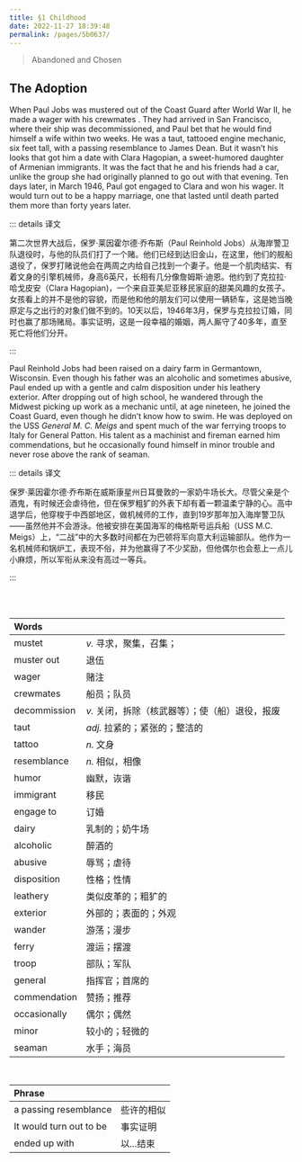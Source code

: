```yaml
---
title: §1 Childhood
date: 2022-11-27 18:39:48
permalink: /pages/5b0637/
---
```


> Abandoned and Chosen

## The Adoption

When Paul Jobs was mustered out of the Coast Guard after World War II, he made a wager with his crewmates . They had arrived in San Francisco, where their ship was decommissioned, and Paul bet that he would find himself a wife within two weeks. He was a taut, tattooed engine mechanic, six feet tall, with a passing resemblance to James Dean. But it wasn’t his looks that got him a date with Clara Hagopian, a sweet-humored daughter of Armenian immigrants. It was the fact that he and his friends had a car, unlike the group she had originally planned to go out with that evening. Ten days later, in March 1946, Paul got engaged to Clara and won his wager. It would turn out to be a happy marriage, one that lasted until death parted them more than forty years later.

::: details 译文

第二次世界大战后，保罗·莱因霍尔德·乔布斯（Paul Reinhold Jobs）从海岸警卫队退役时，与他的队员们打了一个赌。他们已经到达旧金山，在这里，他们的舰船退役了，保罗打赌说他会在两周之内给自己找到一个妻子。他是一个肌肉结实、有着文身的引擎机械师，身高6英尺，长相有几分像詹姆斯·迪恩。他约到了克拉拉·哈戈皮安（Clara Hagopian)，一个来自亚美尼亚移民家庭的甜美风趣的女孩子。女孩看上的并不是他的容貌，而是他和他的朋友们可以使用一辆轿车，这是她当晚原定与之出行的对象们做不到的。10天以后，1946年3月，保罗与克拉拉订婚，同时也赢了那场赌局。事实证明，这是一段幸福的婚姻，两人厮守了40多年，直至死亡将他们分开。

:::

Paul Reinhold Jobs had been raised on a dairy farm in Germantown, Wisconsin. Even though his father was an alcoholic and sometimes abusive, Paul ended up with a gentle and calm disposition under his leathery exterior. After dropping out of high school, he wandered through the Midwest picking up work as a mechanic until, at age nineteen, he joined the Coast Guard, even though he didn’t know how to swim. He was deployed on the USS *General M. C. Meigs* and spent much of the war ferrying troops to Italy for General Patton. His talent as a machinist and fireman earned him commendations, but he occasionally found himself in minor trouble and never rose above the rank of seaman.



::: details 译文

保罗·莱因霍尔德·乔布斯在威斯康星州日耳曼敦的一家奶牛场长大。尽管父亲是个酒鬼，有时候还会虐待他，但在保罗粗犷的外表下却有着一颗温柔宁静的心。高中退学后，他穿梭于中西部地区，做机械师的工作，直到19岁那年加入海岸警卫队——虽然他并不会游泳。他被安排在美国海军的梅格斯号运兵船（USS M.C. Meigs）上，“二战”中的大多数时间都在为巴顿将军向意大利运输部队。他作为一名机械师和锅炉工，表现不俗，并为他赢得了不少奖励，但他偶尔也会惹上一点儿小麻烦，所以军衔从来没有高过一等兵。

:::



<br><br>

| Words        |                                                 |
| :----------- | :---------------------------------------------- |
| mustet       | *v.* 寻求，聚集，召集；                         |
| muster out   | 退伍                                            |
| wager        | 赌注                                            |
| crewmates    | 船员；队员                                      |
| decommission | *v.* 关闭，拆除（核武器等）；使（船）退役，报废 |
| taut         | *adj.* 拉紧的；紧张的；整洁的                   |
| tattoo       | *n.* 文身                                       |
| resemblance  | *n.* 相似，相像                                 |
| humor        | 幽默，诙谐                                      |
| immigrant    | 移民                                            |
| engage to    | 订婚                                            |
| dairy        | 乳制的；奶牛场                                  |
| alcoholic    | 醉酒的                                          |
| abusive      | 辱骂；虐待                                      |
| disposition  | 性格；性情                                      |
| leathery     | 类似皮革的；粗犷的                              |
| exterior     | 外部的；表面的；外观                            |
| wander       | 游荡；漫步                                      |
| ferry        | 渡运；摆渡                                      |
| troop        | 部队；军队                                      |
| general      | 指挥官；首席的                                  |
| commendation | 赞扬；推荐                                      |
| occasionally | 偶尔；偶然                                      |
| minor        | 较小的；轻微的                                  |
| seaman       | 水手；海员                                      |

<br>

| Phrase                  |            |
| :---------------------- | ---------- |
| a passing resemblance   | 些许的相似 |
| It would turn out to be | 事实证明   |
| ended up with           | 以...结束  |


